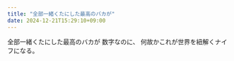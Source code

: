 ```yaml
---
title: "全部一緒くたにした最高のバカが"
date: 2024-12-21T15:29:10+09:00
---
```

全部一緒くたにした最高のバカが
数字なのに、
何故かこれが世界を紐解くナイフになる。
